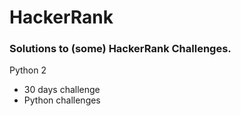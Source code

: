 # HackerRank

### Solutions to (some) HackerRank Challenges.

Python 2

- 30 days challenge
- Python challenges
